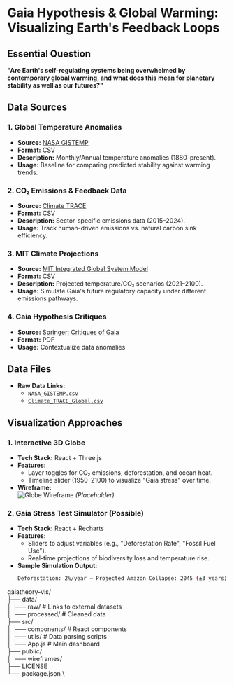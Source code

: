 # Gaia Hypothesis & Global Warming: Visualizing Earth's Feedback Loops
## Essential Question  
**"Are Earth's self-regulating systems being overwhelmed by contemporary global warming, and what does this mean for planetary stability as well as our futures?"**

## Data Sources  
### 1. **Global Temperature Anomalies**  
   - **Source:** [NASA GISTEMP](https://data.giss.nasa.gov/gistemp/)  
   - **Format:** CSV  
   - **Description:** Monthly/Annual temperature anomalies (1880–present).  
   - **Usage:** Baseline for comparing predicted stability against warming trends.  

### 2. **CO₂ Emissions & Feedback Data**  
   - **Source:** [Climate TRACE](https://climatetrace.org/data)  
   - **Format:** CSV  
   - **Description:** Sector-specific emissions data (2015–2024).  
   - **Usage:** Track human-driven emissions vs. natural carbon sink efficiency.  

### 3. **MIT Climate Projections**  
   - **Source:** [MIT Integrated Global System Model](https://globalchange.mit.edu)  
   - **Format:** CSV  
   - **Description:** Projected temperature/CO₂ scenarios (2021–2100).  
   - **Usage:** Simulate Gaia's future regulatory capacity under different emissions pathways.  

### 4. **Gaia Hypothesis Critiques**  
   - **Source:** [Springer: Critiques of Gaia](https://link.springer.com/article/10.1023/A:1023494111532)  
   - **Format:** PDF 
   - **Usage:** Contextualize data anomalies

## Data Files  
- **Raw Data Links:**  
  - [`NASA_GISTEMP.csv`](https://data.giss.nasa.gov/gistemp/)  
  - [`Climate_TRACE_Global.csv`](https://climatetrace.org/data)  

## Visualization Approaches  
### 1. **Interactive 3D Globe**  
   - **Tech Stack:** React + Three.js  
   - **Features:**  
     - Layer toggles for CO₂ emissions, deforestation, and ocean heat.  
     - Timeline slider (1950–2100) to visualize "Gaia stress" over time.  
   - **Wireframe:**  
     ![Globe Wireframe](wireframes/globe_sketch.png) *(Placeholder)*  

### 2. **Gaia Stress Test Simulator (Possible)**   
   - **Tech Stack:** React + Recharts  
   - **Features:**  
     - Sliders to adjust variables (e.g., "Deforestation Rate", "Fossil Fuel Use").  
     - Real-time projections of biodiversity loss and temperature rise.  
   - **Sample Simulation Output:**  
     ```bash
     Deforestation: 2%/year → Projected Amazon Collapse: 2045 (±3 years)
     ```  

gaiatheory-vis/ \
├── data/ \
│ ├── raw/ # Links to external datasets \
│ └── processed/ # Cleaned data \
├── src/ \
│ ├── components/ # React components \
│ ├── utils/ # Data parsing scripts \
│ └── App.js # Main dashboard \
├── public/ \
│ └── wireframes/ \
├── LICENSE \
└── package.json \
